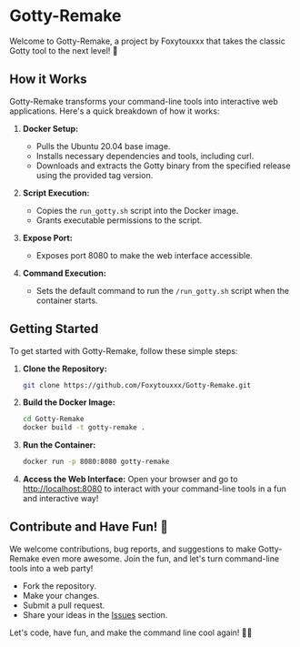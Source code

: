 # Gotty-Remake

Welcome to Gotty-Remake, a project by Foxytouxxx that takes the classic Gotty tool to the next level! 🚀

## How it Works

Gotty-Remake transforms your command-line tools into interactive web applications. Here's a quick breakdown of how it works:

1. **Docker Setup:**
   - Pulls the Ubuntu 20.04 base image.
   - Installs necessary dependencies and tools, including curl.
   - Downloads and extracts the Gotty binary from the specified release using the provided tag version.

2. **Script Execution:**
   - Copies the `run_gotty.sh` script into the Docker image.
   - Grants executable permissions to the script.

3. **Expose Port:**
   - Exposes port 8080 to make the web interface accessible.

4. **Command Execution:**
   - Sets the default command to run the `/run_gotty.sh` script when the container starts.

## Getting Started

To get started with Gotty-Remake, follow these simple steps:

1. **Clone the Repository:**
   ```bash
   git clone https://github.com/Foxytouxxx/Gotty-Remake.git
   ```

2. **Build the Docker Image:**
   ```bash
   cd Gotty-Remake
   docker build -t gotty-remake .
   ```

3. **Run the Container:**
   ```bash
   docker run -p 8080:8080 gotty-remake
   ```

4. **Access the Web Interface:**
   Open your browser and go to [http://localhost:8080](http://localhost:8080) to interact with your command-line tools in a fun and interactive way!

## Contribute and Have Fun! 🎉

We welcome contributions, bug reports, and suggestions to make Gotty-Remake even more awesome. Join the fun, and let's turn command-line tools into a web party!

- Fork the repository.
- Make your changes.
- Submit a pull request.
- Share your ideas in the [Issues](https://github.com/Foxytouxxx/Gotty-Remake/issues) section.

Let's code, have fun, and make the command line cool again! 🤖🎉
